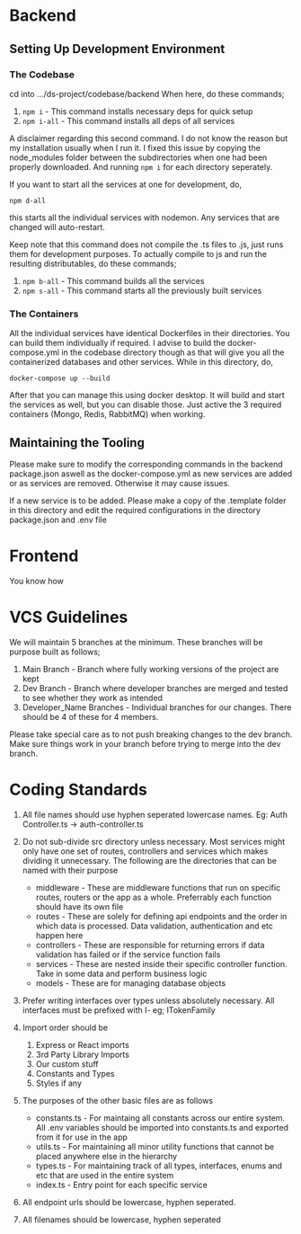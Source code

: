 # Backend

## Setting Up Development Environment

### The Codebase

cd into .../ds-project/codebase/backend
When here, do these commands;

1. `npm i` - This command installs necessary deps for quick setup
2. `npm i-all` - This command installs all deps of all services

A disclaimer regarding this second command. I do not know the reason but my installation usually when I run it. I fixed this issue by copying the node_modules folder between the subdirectories when one had been properly downloaded. And running `npm i` for each directory seperately.

If you want to start all the services at one for development, do,

`npm d-all`

this starts all the individual services with nodemon. Any services that are changed will auto-restart.

Keep note that this command does not compile the .ts files to .js, just runs them for development purposes. To actually compile to js and run the resulting distributables, do these commands;

1. `npm b-all` - This command builds all the services
2. `npm s-all` - This command starts all the previously built services

### The Containers

All the individual services have identical Dockerfiles in their directories. You can build them individually if required. I advise to build the docker-compose.yml in the codebase directory though as that will give you all the containerized databases and other services. While in this directory, do,

`docker-compose up --build`

After that you can manage this using docker desktop. It will build and start the services as well, but you can disable those. Just active the 3 required containers (Mongo, Redis, RabbitMQ) when working.

## Maintaining the Tooling

Please make sure to modify the corresponding commands in the backend package.json aswell as the docker-compose.yml as new services are added or as services are removed. Otherwise it may cause issues.

If a new service is to be added. Please make a copy of the .template folder in this directory and edit the required configurations in the directory package.json and .env file

# Frontend

You know how

# VCS Guidelines

We will maintain 5 branches at the minimum. These branches will be purpose built as follows;

1.  Main Branch - Branch where fully working versions of the project are kept
2.  Dev Branch - Branch where developer branches are merged and tested to see whether they work as intended
3.  Developer_Name Branches - Individual branches for our changes. There should be 4 of these for 4 members.

Please take special care as to not push breaking changes to the dev branch. Make sure things work in your branch before trying to merge into the dev branch.

# Coding Standards

1. All file names should use hyphen seperated lowercase names. Eg: Auth Controller.ts -> auth-controller.ts
2. Do not sub-divide src directory unless necessary. Most services might only have one set of routes, controllers and services which makes dividing it unnecessary. The following are the directories that can be named with their purpose
   - middleware - These are middleware functions that run on specific routes, routers or the app as a whole. Preferrably each function should have its own file
   - routes - These are solely for defining api endpoints and the order in which data is processed. Data validation, authentication and etc happen here
   - controllers - These are responsible for returning errors if data validation has failed or if the service function fails
   - services - These are nested inside their specific controller function. Take in some data and perform business logic
   - models - These are for managing database objects
3. Prefer writing interfaces over types unless absolutely necessary. All interfaces must be prefixed with I- eg; ITokenFamily
4. Import order should be

   1. Express or React imports
   2. 3rd Party Library Imports
   3. Our custom stuff
   4. Constants and Types
   5. Styles if any

5. The purposes of the other basic files are as follows
   - constants.ts - For maintaing all constants across our entire system. All .env variables should be imported into constants.ts and exported from it for use in the app
   - utils.ts - For maintaining all minor utility functions that cannot be placed anywhere else in the hierarchy
   - types.ts - For maintaining track of all types, interfaces, enums and etc that are used in the entire system
   - index.ts - Entry point for each specific service
6. All endpoint urls should be lowercase, hyphen seperated.
7. All filenames should be lowercase, hyphen seperated
